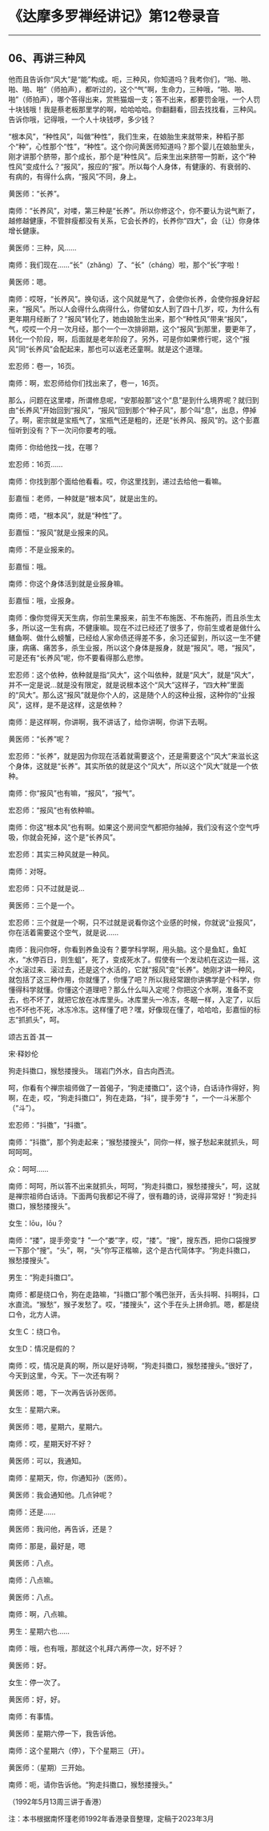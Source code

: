 # 《达摩多罗禅经讲记》第12卷录音

------

## 06、再讲三种风

他而且告诉你“风大”是“能”构成。呃，三种风，你知道吗？我考你们，“啪、啪、啪、啪、啪”（师拍声），都听过的，这个“气”啊，生命力，三种哦，“啪、啪、啪”（师拍声），哪个答得出来，赏熊猫烟一支；答不出来，都要罚金哦，一个人罚十块钱哦！我是蔡老板那里学的啊，哈哈哈哈。你翻翻看，回去找找看，三种风。告诉你哦，记得哦，一个人十块钱啰，多少钱？

“根本风”，“种性风”，叫做“种性”，我们生来，在娘胎生来就带来，种稻子那个“种”，心性那个“性”，“种性”。这个你问黄医师知道吗？那个婴儿在娘胎里头，刚才讲那个脐带，那个成长，那个是“种性风”。后来生出来脐带一剪断，这个“种性风”变成什么？“报风”，报应的“报”。所以每个人身体，有健康的、有衰弱的、有病的，有得什么病，“报风”不同，身上。

黄医师：“长养”。

南师：“长养风”，对喽，第三种是“长养”。所以你修这个，你不要认为说气断了，越修越健康，不管胖瘦都没有关系，它会长养的，长养你“四大”，会（让）你身体增长健康。

黄医师：三种，风……

南师：我们现在……“长”（zhǎng）了、“长”（cháng）啦，那个“长”字啦！

黄医师：嗯。

南师：哎呀，“长养风”。换句话，这个风就是气了，会使你长养，会使你报身好起来，“报风”。所以人会得什么病得什么，你譬如女人到了四十几岁，哎，为什么有更年期月经断了？“报风”转化了，她由娘胎生出来，那个“种性风”带来“报风”，气，哎哎一个月一次月经，那个一个一次排卵期，这个“报风”到那里，要更年了，转化一个阶段，啊，后面就是老年阶段了。另外，可是你如果修行呢，这个“报风”同“长养风”会配起来，那也可以返老还童啊。就是这个道理。

宏忍师：卷一，16页。

南师：啊，宏忍师给你们找出来了，卷一，16页。

那么，问题在这里喽，所谓修息呢，“安那般那”这个“息”是到什么境界呢？就归到由“长养风”开始回到“报风”，“报风”回到那个“种子风”，那个叫“息”，出息，停掉了。啊，密宗就是宝瓶气了，宝瓶气还是粗的，还是“长养风、报风”的。这个彭嘉恒听到没有？下一次问你要考的哦。

南师：你给他找一找，在哪？

宏忍师：16页……

南师：你找到那个面给他看看。哎，你这里找到，递过去给他一看嘛。

彭嘉恒：老师，一种就是“根本风”，就是出生的。

南师：唔，“根本风”，就是“种性”了。

彭嘉恒：“报风”就是业报来的风。

南师：不是业报来的。

彭嘉恒：哦。

南师：你这个身体活到就是业报身嘛。

彭嘉恒：哦，业报身。

南师：像你觉得天天生病，你前生果报来，前生不布施医、不布施药，而且杀生太多，所以这一生有病，不健康嘛。现在不过已经还了很多了，你前生或者是做什么鳝鱼啊、做什么螃蟹，已经给人家命债还得差不多，余习还留到，所以这一生不健康，病痛、痛苦多，杀生业报，所以这个身体是报身，就是“报风”。嗯，“报风”，可是还有“长养风”呢，你不要看得那么悲惨。

宏忍师：这个依种，依种就是指“风大”，这个叫依种，就是“风大”，就是“风大”，并不一定是说…就是没有限定，就是说根本这个“风大”这样子，“四大种”里面的“风大”。那么这“报风”就是你个人的，这是随个人的这种业报，这种你的“业报风”，这样，是不是这样，这是依种？

南师：是这样啊，你讲啊，我不讲话了，给你讲啊，你讲下去啊。

黄医师：“长养”呢？

宏忍师：“长养”，就是因为你现在活着就需要这个，还是需要这个“风大”来滋长这个身体，这就是“长养”。其实所依的就是这个“风大”，所以这个“风大”就是一个依种。

南师：你“报风”也有嘛，“报风”，“报气”。

宏忍师：“报风”也有依种嘛。

南师：你这“根本风”也有啊。如果这个房间空气都把你抽掉，我们没有这个空气呼吸，你就会死掉，这个是“长养风”。

宏忍师：其实三种风就是一种风。

南师：对呀。

宏忍师：只不过就是说…

黄医师：三个是一个。

宏忍师：三个就是一个啊，只不过就是说看你这个业感的时候，你就说“业报风”，你在活着需要这个空气，就是说……

南师：我问你呀，你看到养鱼没有？要学科学啊，用头脑。这个是鱼缸，鱼缸水，“水停百日，则生蛆”，死了，变成死水了。假使有一个发动机在这边一摇，这个水滚过来、滚过去，还是这个水活的，它就“报风”变“长养”。她刚才讲一种风，就包括了这三种作用，你就懂了，你懂了吧？所以我经常跟你讲佛学是个科学，你懂得科学就懂。你懂这个道理吧？那么什么叫入定呢？你把这个水啊，准备不变去，也不坏了，就把它放在冰库里头。冰库里头一冷冻，冬眠一样，入定了，以后也不坏也不死，冰冻冷冻。这样懂了吧？嘿，好像现在懂了，哈哈哈，彭嘉恒的标志“抓抓头”，呵。

颂古五首·其一

宋·释妙伦

狗走抖擞口，猴愁搂搜头。
瑞岩门外水，自古向西流。

呵，你看有个禅宗祖师做了一首偈子，“狗走搂擞口”，这个诗，白话诗作得好，狗啊，在走，哎，“狗走抖擞口”，狗在走路，“抖”，提手旁“扌”，一个一斗米那个（“斗”）。

宏忍师：“抖擞”，“抖擞”。

南师：“抖擞”，那个狗走起来；“猴愁搂搜头”，同你一样，猴子愁起来就抓头，呵呵呵呵。

众：呵呵……

南师：呵呵，所以答不出来就抓头，呵呵，“狗走抖擞口，猴愁搂搜头”，呵，这就是禅宗祖师白话诗。下面两句我都记不得了，很有趣的诗，说得非常好！“狗走抖擞口，猴愁搂搜头”。

女生：lōu，lōu？

南师：“搂”，提手旁变“扌”一个“娄”字，哎，“搂”。“搜”，搜东西，把你口袋搜罗一下那个“搜”。“头”，啊，“头”你写正楷嘛，这个是古代简体字。“狗走抖擞口，猴愁搂搜头”。

男生：“狗走抖擞口”。

南师：都是绕口令，狗在走路嘛，“抖擞口”那个嘴巴张开，舌头抖啊、抖啊抖，口水直流。“猴愁”，猴子发愁了。哎，“搂搜头”，这个手在头上拼命抓。嗯，都是绕口令，北方人讲。

女生Ｃ：绕口令。

女生D：情况是假的？

南师：哎，情况是真的啊，所以是好诗啊，“狗走抖擞口，猴愁搂搜头。”很好了，今天到这里，今天。下一次还有啊？

黄医师：嗯，下一次再告诉孙医师。

女生：星期六来。

黄医师：嗯，星期六，星期六。

南师：哎，星期天好不好？

黄医师：可以，我通知。

南师：星期天，你，你通知孙（医师）。

黄医师：我会通知他。几点钟呢？

南师：还是……

黄医师：我问他，再告诉，还是？

南师：那是，最好是，嗯

黄医师：八点。

南师：八点嘛。

黄医师：八点。

南师：啊，八点嘛。

男生：星期六也……

南师：哦，也有哦，那就这个礼拜六再停一次，好不好？

黄医师：好。

女生：停一次了。

黄医师：好，好。

南师：有事情。

黄医师：星期六停一下，我告诉他。

南师：这个星期六（停），下个星期三（开）。

黄医师：（星期）三开始。

南师：呃，请你告诉他。“狗走抖擞口，猴愁搂搜头。”

（1992年5月13周三讲于香港）

注：本书根据南怀瑾老师1992年香港录音整理，定稿于2023年3月
